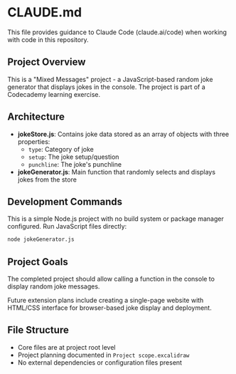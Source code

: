 # CLAUDE.md

This file provides guidance to Claude Code (claude.ai/code) when working with code in this repository.

## Project Overview

This is a "Mixed Messages" project - a JavaScript-based random joke generator that displays jokes in the console. The project is part of a Codecademy learning exercise.

## Architecture

- **jokeStore.js**: Contains joke data stored as an array of objects with three properties:
  - `type`: Category of joke
  - `setup`: The joke setup/question
  - `punchline`: The joke's punchline
- **jokeGenerator.js**: Main function that randomly selects and displays jokes from the store

## Development Commands

This is a simple Node.js project with no build system or package manager configured. Run JavaScript files directly:

```bash
node jokeGenerator.js
```

## Project Goals

The completed project should allow calling a function in the console to display random joke messages. 

Future extension plans include creating a single-page website with HTML/CSS interface for browser-based joke display and deployment.

## File Structure

- Core files are at project root level
- Project planning documented in `Project scope.excalidraw`
- No external dependencies or configuration files present